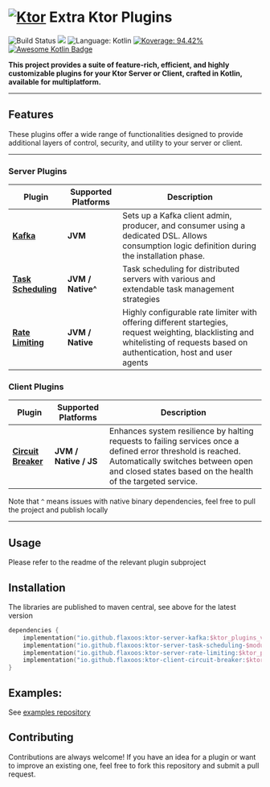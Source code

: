 # [![Ktor](https://avatars.githubusercontent.com/u/28214161?s=40&v=4.svg)](https://github.com/ktorio/ktor) Extra Ktor Plugins

![Build Status](https://github.com/flaxoos/flax-ktor-plugins/actions/workflows/build-and-publish-main.yml/badge.svg?event=push) ![](https://img.shields.io/maven-central/v/io.github.flaxoos/ktor-server-kafka
) ![Language: Kotlin](https://img.shields.io/github/languages/top/flaxoos/flax-ktor-plugins?color=blue&logo=kotlin) [![Koverage: 94.42%](https://img.shields.io/badge/94.42-green?logo=kotlin&label=koverage&style=flat)](file:/Users/ido/IdeaProjects/flax-ktor-plugins/build/reports/kover/html/index.html) [![Awesome Kotlin Badge](https://kotlin.link/awesome-kotlin.svg)](https://github.com/KotlinBy/awesome-kotlin)

**This project provides a suite of feature-rich, efficient, and highly customizable plugins for your Ktor Server or Client, crafted in Kotlin, available for multiplatform.**

---

## Features
These plugins offer a wide range of functionalities designed to provide additional layers of control, security, and utility to your server or client.

---

### **Server Plugins**

| Plugin                                             | Supported Platforms | Description                                                                                                                                                                     |
|----------------------------------------------------|---------------------|---------------------------------------------------------------------------------------------------------------------------------------------------------------------------------|
| **[Kafka](ktor-server-kafka)**                     | **JVM**             | Sets up a Kafka client admin, producer, and consumer using a dedicated DSL. Allows consumption logic definition during the installation phase.                                  |
| **[Task Scheduling](ktor-server-task-scheduling)** | **JVM / Native^**   | Task scheduling for distributed servers with various and extendable task management strategies                                                                                  |
| **[Rate Limiting](ktor-server-rate-limiting)**     | **JVM / Native**    | Highly configurable rate limiter with offering different startegies, request weighting, blacklisting and whitelisting of requests based on authentication, host and user agents |


### **Client Plugins**

| Plugin                                             | Supported Platforms                                | Description                                                                                                                                                                                                     |
|----------------------------------------------------|----------------------------------------------------|------------------------------------------------------------------------------------------------------------------------------------------------------------------------------------------------------------------|
| **[Circuit Breaker](ktor-client-circuit-breaker)** | **JVM / Native / JS** | Enhances system resilience by halting requests to failing services once a defined error threshold is reached. Automatically switches between open and closed states based on the health of the targeted service. |

Note that `^` means issues with native binary dependencies, feel free to pull the project and publish locally

---


## Usage

Please refer to the readme of the relevant plugin subproject

## Installation
The libraries are published to maven central, see above for the latest version
```kotlin
dependencies {
    implementation("io.github.flaxoos:ktor-server-kafka:$ktor_plugins_version")
    implementation("io.github.flaxoos:ktor-server-task-scheduling-$module:$ktor_plugins_version")
    implementation("io.github.flaxoos:ktor-server-rate-limiting:$ktor_plugins_version")
    implementation("io.github.flaxoos:ktor-client-circuit-breaker:$ktor_plugins_version")
}
```

## Examples:
See [examples repository](https://github.com/Flaxoos/flax-ktor-plugins-examples)

## Contributing

Contributions are always welcome! If you have an idea for a plugin or want to improve an existing one, feel free to fork this repository and submit a pull request.
